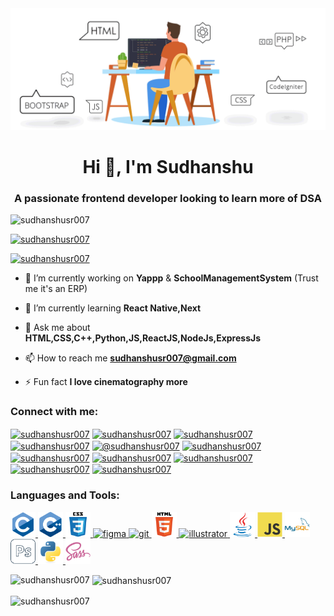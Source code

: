 <img src = "img.gif">

<h1 align="center">Hi 👋, I'm Sudhanshu</h1>
<h3 align="center">A passionate frontend developer looking to learn more of DSA</h3>

<p align="left"> <img src="https://komarev.com/ghpvc/?username=sudhanshusr007&label=Profile%20views&color=0e75b6&style=flat" alt="sudhanshusr007" /> </p>

<p align="left"> <a href="https://github.com/ryo-ma/github-profile-trophy"><img src="https://github-profile-trophy.vercel.app/?username=sudhanshusr007" alt="sudhanshusr007" /></a> </p>

<p align="left"> <a href="https://twitter.com/sudhanshusr007" target="blank"><img src="https://img.shields.io/twitter/follow/sudhanshusr007?logo=twitter&style=for-the-badge" alt="sudhanshusr007" /></a> </p>

- 🔭 I’m currently working on **Yappp** & **SchoolManagementSystem** (Trust me it's an ERP)

- 🌱 I’m currently learning **React Native,Next**

- 💬 Ask me about **HTML,CSS,C++,Python,JS,ReactJS,NodeJs,ExpressJs**

- 📫 How to reach me **sudhanshusr007@gmail.com**

- ⚡ Fun fact **I love cinematography more**

<h3 align="left">Connect with me:</h3>
<p align="left">
<a href="https://codepen.io/sudhanshusr007" target="blank"><img align="center" src="https://raw.githubusercontent.com/rahuldkjain/github-profile-readme-generator/master/src/images/icons/Social/codepen.svg" alt="sudhanshusr007" height="30" width="40" /></a>
<a href="https://twitter.com/sudhanshusr007" target="blank"><img align="center" src="https://raw.githubusercontent.com/rahuldkjain/github-profile-readme-generator/master/src/images/icons/Social/twitter.svg" alt="sudhanshusr007" height="30" width="40" /></a>
<a href="https://linkedin.com/in/sudhanshusr007" target="blank"><img align="center" src="https://raw.githubusercontent.com/rahuldkjain/github-profile-readme-generator/master/src/images/icons/Social/linked-in-alt.svg" alt="sudhanshusr007" height="30" width="40" /></a>
<a href="https://instagram.com/sudhanshusr007" target="blank"><img align="center" src="https://raw.githubusercontent.com/rahuldkjain/github-profile-readme-generator/master/src/images/icons/Social/instagram.svg" alt="sudhanshusr007" height="30" width="40" /></a>
<a href="https://medium.com/@sudhanshusr007" target="blank"><img align="center" src="https://raw.githubusercontent.com/rahuldkjain/github-profile-readme-generator/master/src/images/icons/Social/medium.svg" alt="@sudhanshusr007" height="30" width="40" /></a>
<a href="https://www.codechef.com/users/sudhanshusr007" target="blank"><img align="center" src="https://cdn.jsdelivr.net/npm/simple-icons@3.1.0/icons/codechef.svg" alt="sudhanshusr007" height="30" width="40" /></a>
<a href="https://www.hackerrank.com/sudhanshusr007" target="blank"><img align="center" src="https://raw.githubusercontent.com/rahuldkjain/github-profile-readme-generator/master/src/images/icons/Social/hackerrank.svg" alt="sudhanshusr007" height="30" width="40" /></a>
<a href="https://codeforces.com/profile/sudhanshusr007" target="blank"><img align="center" src="https://raw.githubusercontent.com/rahuldkjain/github-profile-readme-generator/master/src/images/icons/Social/codeforces.svg" alt="sudhanshusr007" height="30" width="40" /></a>
<a href="https://www.leetcode.com/sudhanshusr007" target="blank"><img align="center" src="https://raw.githubusercontent.com/rahuldkjain/github-profile-readme-generator/master/src/images/icons/Social/leet-code.svg" alt="sudhanshusr007" height="30" width="40" /></a>
<a href="https://www.hackerearth.com/sudhanshusr007" target="blank"><img align="center" src="https://raw.githubusercontent.com/rahuldkjain/github-profile-readme-generator/master/src/images/icons/Social/hackerearth.svg" alt="sudhanshusr007" height="30" width="40" /></a>
<a href="https://auth.geeksforgeeks.org/user/sudhanshusr007" target="blank"><img align="center" src="https://raw.githubusercontent.com/rahuldkjain/github-profile-readme-generator/master/src/images/icons/Social/geeks-for-geeks.svg" alt="sudhanshusr007" height="30" width="40" /></a>
</p>

<h3 align="left">Languages and Tools:</h3>
<p align="left"> <a href="https://www.cprogramming.com/" target="_blank" rel="noreferrer"> <img src="https://raw.githubusercontent.com/devicons/devicon/master/icons/c/c-original.svg" alt="c" width="40" height="40"/> </a> <a href="https://www.w3schools.com/cpp/" target="_blank" rel="noreferrer"> <img src="https://raw.githubusercontent.com/devicons/devicon/master/icons/cplusplus/cplusplus-original.svg" alt="cplusplus" width="40" height="40"/> </a> <a href="https://www.w3schools.com/css/" target="_blank" rel="noreferrer"> <img src="https://raw.githubusercontent.com/devicons/devicon/master/icons/css3/css3-original-wordmark.svg" alt="css3" width="40" height="40"/> </a> <a href="https://www.figma.com/" target="_blank" rel="noreferrer"> <img src="https://www.vectorlogo.zone/logos/figma/figma-icon.svg" alt="figma" width="40" height="40"/> </a> <a href="https://git-scm.com/" target="_blank" rel="noreferrer"> <img src="https://www.vectorlogo.zone/logos/git-scm/git-scm-icon.svg" alt="git" width="40" height="40"/> </a> <a href="https://www.w3.org/html/" target="_blank" rel="noreferrer"> <img src="https://raw.githubusercontent.com/devicons/devicon/master/icons/html5/html5-original-wordmark.svg" alt="html5" width="40" height="40"/> </a> <a href="https://www.adobe.com/in/products/illustrator.html" target="_blank" rel="noreferrer"> <img src="https://www.vectorlogo.zone/logos/adobe_illustrator/adobe_illustrator-icon.svg" alt="illustrator" width="40" height="40"/> </a> <a href="https://www.java.com" target="_blank" rel="noreferrer"> <img src="https://raw.githubusercontent.com/devicons/devicon/master/icons/java/java-original.svg" alt="java" width="40" height="40"/> </a> <a href="https://developer.mozilla.org/en-US/docs/Web/JavaScript" target="_blank" rel="noreferrer"> <img src="https://raw.githubusercontent.com/devicons/devicon/master/icons/javascript/javascript-original.svg" alt="javascript" width="40" height="40"/> </a> <a href="https://www.mysql.com/" target="_blank" rel="noreferrer"> <img src="https://raw.githubusercontent.com/devicons/devicon/master/icons/mysql/mysql-original-wordmark.svg" alt="mysql" width="40" height="40"/> </a> <a href="https://www.photoshop.com/en" target="_blank" rel="noreferrer"> <img src="https://raw.githubusercontent.com/devicons/devicon/master/icons/photoshop/photoshop-line.svg" alt="photoshop" width="40" height="40"/> </a> <a href="https://www.python.org" target="_blank" rel="noreferrer"> <img src="https://raw.githubusercontent.com/devicons/devicon/master/icons/python/python-original.svg" alt="python" width="40" height="40"/> </a> <a href="https://sass-lang.com" target="_blank" rel="noreferrer"> <img src="https://raw.githubusercontent.com/devicons/devicon/master/icons/sass/sass-original.svg" alt="sass" width="40" height="40"/> </a> </p>

<p><img align="left" src="https://github-readme-stats.vercel.app/api/top-langs?username=sudhanshusr007&show_icons=true&locale=en&layout=compact" alt="sudhanshusr007" /></p>

<p>&nbsp;<img align="center" src="https://github-readme-stats.vercel.app/api?username=sudhanshusr007&show_icons=true&locale=en" alt="sudhanshusr007" /></p>

<p><img align="center" src="https://github-readme-streak-stats.herokuapp.com/?user=sudhanshusr007&" alt="sudhanshusr007" /></p>
